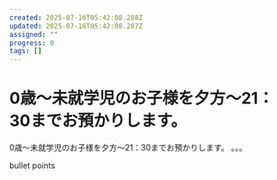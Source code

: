 ```yaml
---
created: 2025-07-16T05:42:08.288Z
updated: 2025-07-16T05:42:08.287Z
assigned: ""
progress: 0
tags: []
---
```


# 0歳～未就学児のお子様を夕方～21：30までお預かりします。

0歳～未就学児のお子様を夕方～21：30までお預かりします。
。。。

bullet points
